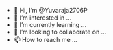 - 👋 Hi, I’m @Yuvaraja2706P
- 👀 I’m interested in ...
- 🌱 I’m currently learning ...
- 💞️ I’m looking to collaborate on ...
- 📫 How to reach me ...

<!---
Yuvaraja2706P/Yuvaraja2706P is a ✨ special ✨ repository because its `README.md` (this file) appears on your GitHub profile.
You can click the Preview link to take a look at your changes.
--->
